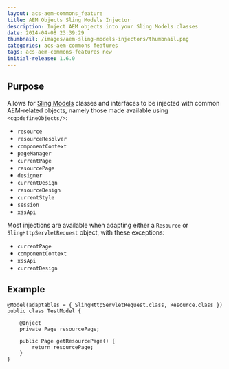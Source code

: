 ```yaml
---
layout: acs-aem-commons_feature
title: AEM Objects Sling Models Injector
description: Inject AEM objects into your Sling Models classes
date: 2014-04-08 23:39:29
thumbnail: /images/aem-sling-models-injectors/thumbnail.png
categories: acs-aem-commons features
tags: acs-aem-commons-features new
initial-release: 1.6.0
---
```


## Purpose

Allows for [Sling Models](http://sling.apache.org/documentation/bundles/models.html) classes and interfaces to be injected with common AEM-related objects, namely those made available using `<cq:defineObjects/>`:

* `resource`
* `resourceResolver`
* `componentContext`
* `pageManager`
* `currentPage`
* `resourcePage`
* `designer`
* `currentDesign`
* `resourceDesign`
* `currentStyle`
* `session`
* `xssApi`

Most injections are available when adapting either a `Resource` or `SlingHttpServletRequest` object, with these exceptions:

* `currentPage`
* `componentContext`
* `xssApi`
* `currentDesign`

## Example

    @Model(adaptables = { SlingHttpServletRequest.class, Resource.class })
    public class TestModel {

        @Inject
        private Page resourcePage;

        public Page getResourcePage() {
            return resourcePage;
        }
    }